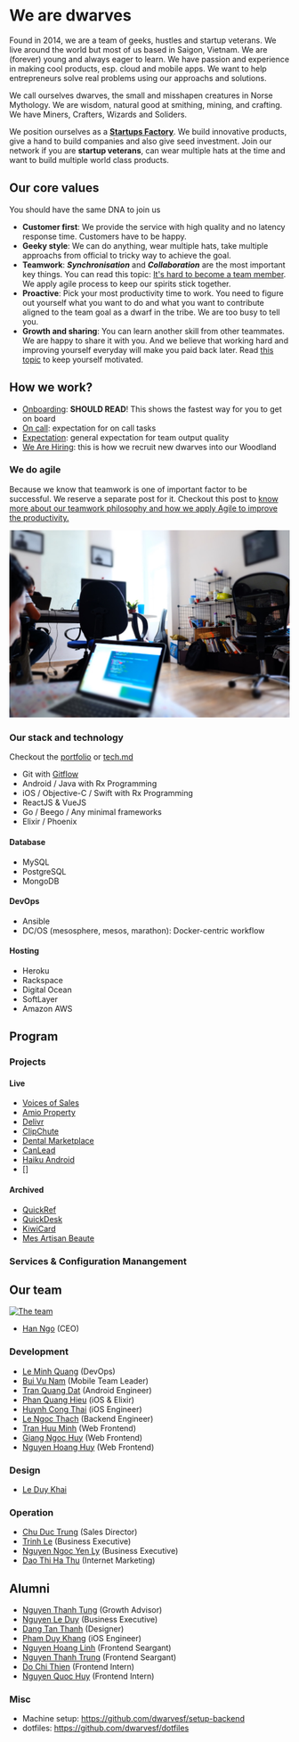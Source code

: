 # We are dwarves

Found in 2014, we are a team of geeks, hustles and startup veterans. We live around the world but most of us based in Saigon, Vietnam. We are (forever) young and always eager to learn. We have passion and experience in making cool products, esp. cloud and mobile apps. We want to help entrepreneurs solve real problems using our approachs and solutions.

We call ourselves dwarves, the small and misshapen creatures in Norse Mythology. We are wisdom, natural good at smithing, mining, and crafting. We have Miners, Crafters, Wizards and Soliders.

We position ourselves as a [**Startups Factory**](http://venturebeat.com/2015/01/18/how-venture-builders-are-changing-the-startup-model/). We build innovative products, give a hand to build companies and also give seed investment. Join our network if you are **startup veterans**, can wear multiple hats at the time and want to build multiple world class products.

## Our core values

You should have the same DNA to join us

- **Customer first**: We provide the service with high quality and no latency response time. Customers have to be happy.
- **Geeky style**: We can do anything, wear multiple hats, take multiple approachs from official to tricky way to achieve the goal.
- **Teamwork**: **_Synchronisation_** and **_Collaboration_** are the most important key things. You can read this topic: [It's hard to become a team member](http://tieubao.me/writing/2014/12/05/it-is-hard-to-become-a-team-member/). We apply agile process to keep our spirits stick together.
- **Proactive**: Pick your most productivity time to work. You need to figure out yourself what you want to do and what you want to contribute aligned to the team goal as a dwarf in the tribe. We are too busy to tell you.
- **Growth and sharing**: You can learn another skill from other teammates. We are happy to share it with you. And we believe that working hard and improving yourself everyday will make you paid back later. Read [this topic](https://www.quora.com/How-can-I-motivate-myself-to-work-hard) to keep yourself motivated.

## How we work?

* [Onboarding](/onboarding.md): **SHOULD READ**! This shows the fastest way for you to get on board
* [On call](/oncall.md): expectation for on call tasks
* [Expectation](/expectation.md): general expectation for team output quality
* [We Are Hiring](https://github.com/dwarvesf/WeAreHiring): this is how we recruit new dwarves into our Woodland

### We do agile

Because we know that teamwork is one of important factor to be successful. We reserve a separate post for it. Checkout this post to [know more about our teamwork philosophy and how we apply Agile to improve the productivity.](https://github.com/dwarvesf/WeAreHiring/additional-info/agile.md)

[![working](https://raw.githubusercontent.com/dwarvesf/WeAreHiring/master/images/working.jpg)](/images/working.jpg)

### Our stack and technology

Checkout the [portfolio](http://portfolio.dwarvesf.com/#tech) or [tech.md](https://github.com/dwarvesf/WeAreHiring/additional-info/tech.md)

- Git with [Gitflow](http://nvie.com/posts/a-successful-git-branching-model/)
- Android / Java with Rx Programming
- iOS / Objective-C / Swift with Rx Programming
- ReactJS & VueJS
- Go / Beego / Any minimal frameworks
- Elixir / Phoenix

#### Database

- MySQL
- PostgreSQL
- MongoDB

#### DevOps

- Ansible
- DC/OS (mesosphere, mesos, marathon): Docker-centric workflow

#### Hosting

- Heroku
- Rackspace
- Digital Ocean
- SoftLayer
- Amazon AWS

## Program

### Projects

#### Live

- [Voices of Sales](http://voicesofsales.com)
- [Amio Property](http://amio.propery)
- [Delivr](http://delivr.to)
- [ClipChute](http://clipchut.com)
- [Dental Marketplace](https://dentalmarketplace.com.sg)
- [CanLead](http://canlead.io)
- [Haiku Android](http://play.google.com/)
- []

#### Archived

- [QuickRef](http://git/quickref)
- [QuickDesk](http://git/quickdesk)
- [KiwiCard](http://git/kiwicard)
- [Mes Artisan Beaute](http://)

### Services & Configuration Manangement

## Our team

[![The team](https://raw.githubusercontent.com/dwarvesf/WeAreHiring/master/images/team-thumbnail.png)](/images/team-thumbnail.png)

- [Han Ngo](https://www.linkedin.com/in/nntruonghan/) (CEO)

### Development

- [Le Minh Quang](https://github.com/ivkean) (DevOps)
- [Bui Vu Nam](https://github.com/nambv) (Mobile Team Leader)
- [Tran Quang Dat](https://github.com/dattran2346) (Android Engineer)
- [Phan Quang Hieu](https://github.com/hieuphq) (iOS & Elixir)
- [Huynh Cong Thai]() (iOS Engineer)
- [Le Ngoc Thach](https://github.com/runivn) (Backend Engineer)
- [Tran Huu Minh](https://github.com/thminhvn) (Web Frontend)
- [Giang Ngoc Huy](http://github.com/huygn) (Web Frontend)
- [Nguyen Hoang Huy](https://github.com/huynguyenh) (Web Frontend)

### Design

- [Le Duy Khai](http://khaidle.me)

### Operation

- [Chu Duc Trung](https://www.linkedin.com/in/trungdchu/) (Sales Director)
- [Trinh Le](http://) (Business Executive)
- [Nguyen Ngoc Yen Ly](http://) (Business Executive)
- [Dao Thi Ha Thu](http://) (Internet Marketing)

## Alumni

- [Nguyen Thanh Tung](https://www.facebook.com/tungtono) (Growth Advisor)
- [Nguyen Le Duy](https://www.facebook.com/ngleduy) (Business Executive)
- [Dang Tan Thanh](https://www.linkedin.com/in/thanh-dang-tan-868551118/) (Designer)
- [Pham Duy Khang](https://www.linkedin.com/in/khang-pham-duy-44a00a12a/) (iOS Engineer)
- [Nguyen Hoang Linh](https://github.com/linh) (Frontend Seargant)
- [Nguyen Thanh Trung](https://github.com/arvernorix) (Frontend Seargant)
- [Do Chi Thien](https://github.com/dvkndn) (Frontend Intern)
- [Nguyen Quoc Huy](http://github.com/huyng) (Frontend Intern)

### Misc

- Machine setup: https://github.com/dwarvesf/setup-backend
- dotfiles: https://github.com/dwarvesf/dotfiles
